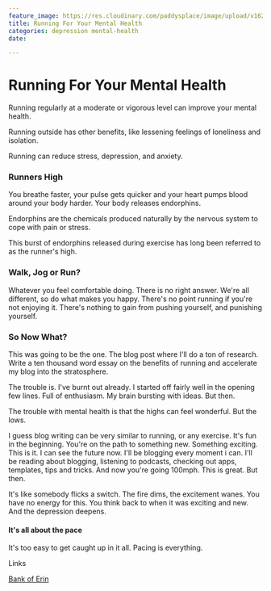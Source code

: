 ```yaml
---
feature_image: https://res.cloudinary.com/paddysplace/image/upload/v1628437656/banners/Running_snym2y.png
title: Running For Your Mental Health
categories: depression mental-health
date: 

---
```

# Running For Your Mental Health

Running regularly at a moderate or vigorous level can improve your mental health.

Running outside has other benefits, like lessening feelings of loneliness and isolation.

Running can reduce stress, depression, and anxiety.

### Runners High

You breathe faster, your pulse gets quicker and your heart pumps blood around your body harder. Your body releases endorphins.

Endorphins are the chemicals produced naturally by the nervous system to cope with pain or stress.

This burst of endorphins released during exercise has long been referred to as the runner's high.

### Walk, Jog or Run?

Whatever you feel comfortable doing. There is no right answer. We're all different, so do what makes you happy. There's no point running if you're not enjoying it. There's nothing to gain from pushing yourself, and punishing yourself.

### So Now What?

This was going to be the one. The blog post where I'll do a ton of research. Write a ten thousand word essay on the benefits of running and accelerate my blog into the stratosphere.

The trouble is. I've burnt out already. I started off fairly well in the opening few lines. Full of enthusiasm. My brain bursting with ideas. But then.

The trouble with mental health is that the highs can feel wonderful. But the lows. 

I guess blog writing can be very similar to running, or any exercise. It's fun in the beginning. You're on the path to something new. Something exciting. This is it. I can see the future now. I'll be blogging every moment i can. I'll be reading about blogging, listening to podcasts, checking out apps, templates, tips and tricks. And now you're going 100mph. This is great. But then. 

It's like somebody flicks a switch. The fire dims, the excitement wanes. You have no energy for this. You think back to when it was exciting and new. And the depression deepens. 

#### It's all about the pace

It's too easy to get caught up in it all. Pacing is everything. 

Links

[Bank of Erin](https://bankoferin.com/ "Bank of Erin")